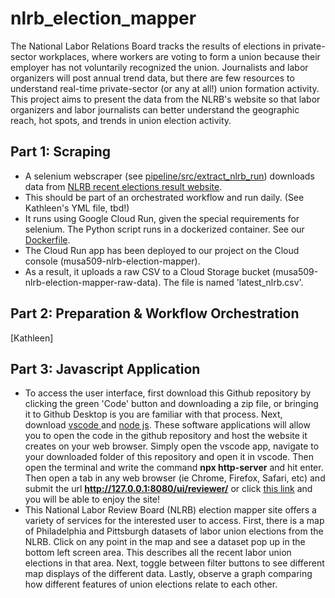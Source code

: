 # nlrb_election_mapper

The National Labor Relations Board tracks the results of elections in private-sector workplaces, where workers are voting to form a union because their employer has not voluntarily recognized the union. Journalists and labor organizers will post annual trend data, but there are few resources to understand real-time private-sector (or any at all!) union formation activity. This project aims to present the data from the NLRB's website so that labor organizers and labor journalists can better understand the geographic reach, hot spots, and trends in union election activity.

## Part 1: Scraping

- A selenium webscraper (see [pipeline/src/extract_nlrb_run](https://github.com/lizard12995/nlrb_election_mapper/tree/main/pipeline/src/extract_nlrb_run)) downloads data from [NLRB recent elections result website](https://www.nlrb.gov/reports/graphs-data/recent-election-results). 
- This should be part of an orchestrated workflow and run daily. (See Kathleen's YML file, tbd!)
- It runs using Google Cloud Run, given the special requirements for selenium. The Python script runs in a dockerized container. See our [Dockerfile](https://github.com/lizard12995/nlrb_election_mapper/blob/main/pipeline/src/extract_nlrb_run/Dockerfile). 
- The Cloud Run app has been deployed to our project on the Cloud console (musa509-nlrb-election-mapper). 
- As a result, it uploads a raw CSV to a Cloud Storage bucket (musa509-nlrb-election-mapper-raw-data). The file is named 'latest_nlrb.csv'.

## Part 2: Preparation & Workflow Orchestration 

[Kathleen]

## Part 3: Javascript Application

- To access the user interface, first download this Github repository by clicking the green 'Code' button and downloading a zip file, or bringing it to Github Desktop is you are familiar with that process. Next, download [vscode ](https://code.visualstudio.com/) and [node js](https://nodejs.org/en/download). These software applications will allow you to open the code in the github repository and host the website it creates on your web browser. Simply open the vscode app, navigate to your downloaded folder of this repository and open it in vscode. Then open the terminal and write the command **npx http-server** and hit enter. Then open a tab in any web browser (ie Chrome, Firefox, Safari, etc) and submit the url **http://127.0.0.1:8080/ui/reviewer/** or click [this link](http://127.0.0.1:8080/ui/reviewer/) and you will be able to enjoy the site!
- This National Labor Review Board (NLRB) election mapper site offers a variety of services for the interested user to access. First, there is a map of Philadelphia and Pittsburgh datasets of labor union elections from the NLRB. Click on any point in the map and see a dataset pop up in the bottom left screen area. This describes all the recent labor union elections in that area. Next, toggle between filter buttons to see different map displays of the different data. Lastly, observe a graph comparing how different features of union elections relate to each other.
